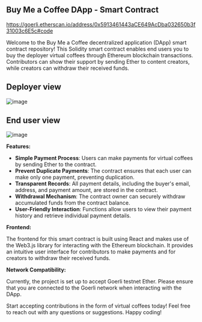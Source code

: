 ## Buy Me a Coffee DApp - Smart Contract
https://goerli.etherscan.io/address/0x5913461443aCE649AcDba032650b3f31003c6E5c#code

Welcome to the Buy Me a Coffee decentralized application (DApp) smart contract repository! This Solidity smart contract enables end users you to buy the deployer virtual coffees through Ethereum blockchain transactions. Contributors can show their support by sending Ether to content creators, while creators can withdraw their received funds.

## Deployer view
![image](https://github.com/apoorvapendse/DApp-Buy-Me-A-Coffee/assets/102853901/fab2025f-c737-4530-ab5f-df0370841f3a)

## End user view
![image](https://github.com/apoorvapendse/DApp-Buy-Me-A-Coffee/assets/102853901/a8e8dfb2-1e5c-4f13-a4c8-a663a9663046)

**Features:**

- **Simple Payment Process**: Users can make payments for virtual coffees by sending Ether to the contract.
- **Prevent Duplicate Payments**: The contract ensures that each user can make only one payment, preventing duplication.
- **Transparent Records**: All payment details, including the buyer's email, address, and payment amount, are stored in the contract.
- **Withdrawal Mechanism**: The contract owner can securely withdraw accumulated funds from the contract balance.
- **User-Friendly Interaction**: Functions allow users to view their payment history and retrieve individual payment details.

**Frontend:**

The frontend for this smart contract is built using React and makes use of the Web3.js library for interacting with the Ethereum blockchain. It provides an intuitive user interface for contributors to make payments and for creators to withdraw their received funds.

**Network Compatibility:**

Currently, the project is set up to accept Goerli testnet Ether. Please ensure that you are connected to the Goerli network when interacting with the DApp.



Start accepting contributions in the form of virtual coffees today! Feel free to reach out with any questions or suggestions. Happy coding!
